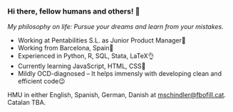 ### Hi there, fellow humans and others! 👋

*My philosophy on life:  Pursue your dreams and learn from your mistakes.*

* Working at Pentabilities S.L. as Junior Product Manager💼
* Working from Barcelona, Spain📍
* Experienced in Python, R, SQL, Stata, LaTeX👌
* Currently learning JavaScript, HTML, CSS👀
* Mildly OCD-diagnosed – It helps immensly with developing clean and efficient code😉

HMU in either English, Spanish, German, Danish at [mschindler@fbofill.cat](mailto:mschindler@fbofill.cat). Catalan TBA. 




<!--
**MathiasSchindlerCPH/MathiasSchindlerCPH** is a ✨ _special_ ✨ repository because its `README.md` (this file) appears on your GitHub profile.

Here are some ideas to get you started:

- 🔭 I’m currently working on ...
- 🌱 I’m currently learning ...
- 👯 I’m looking to collaborate on ...
- 🤔 I’m looking for help with ...
- 💬 Ask me about ...
- 📫 How to reach me: ...
- 😄 Pronouns: ...
- ⚡ Fun fact: ...
-->
